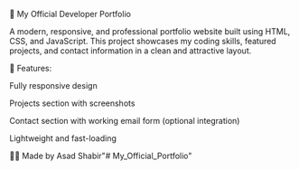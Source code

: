 🎯 My Official Developer Portfolio

A modern, responsive, and professional portfolio website built using HTML, CSS, and JavaScript. This project showcases my coding skills, featured projects, and contact information in a clean and attractive layout.

💼 Features:

Fully responsive design

Projects section with screenshots

Contact section with working email form (optional integration)

Lightweight and fast-loading

👨‍💻 Made by Asad Shabir"# My_Official_Portfolio" 
